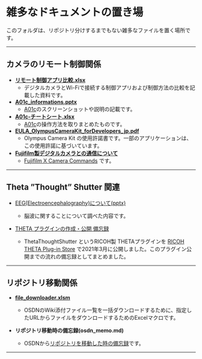 # 雑多なドキュメントの置き場

このフォルダは、リポジトリ分けするまでもない雑多なファイルを置く場所です。

--------------------------------------------------------

## カメラのリモート制御関係

- **[リモート制御アプリ比較.xlsx](https://github.com/MRSa/GokigenOSDN_documents/blob/main/miscellaneous/%E3%83%AA%E3%83%A2%E3%83%BC%E3%83%88%E5%88%B6%E5%BE%A1%E3%82%A2%E3%83%97%E3%83%AA%E6%AF%94%E8%BC%83.xlsx)**
  - デジタルカメラとWi-Fiで接続する制御アプリおよび制御方法の比較を記載した資料です。
- **[A01c_informations.pptx](https://github.com/MRSa/GokigenOSDN_documents/blob/main/miscellaneous/A01c_informations.pptx)**
  - [A01c](https://github.com/MRSa/A01c)のスクリーンショットや説明の記載です。
- **[A01c-チートシート.xlsx](https://github.com/MRSa/GokigenOSDN_documents/blob/main/miscellaneous/A01c-%E3%83%81%E3%83%BC%E3%83%88%E3%82%B7%E3%83%BC%E3%83%88.xlsx)**
  - [A01c](https://github.com/MRSa/A01c)の操作方法を取りまとめたものです。
- **[EULA_OlympusCameraKit_forDevelopers_jp.pdf](https://github.com/MRSa/GokigenOSDN_documents/blob/main/miscellaneous/EULA_OlympusCameraKit_ForDevelopers_jp.pdf)**
  - Olympus Camera Kit の使用許諾書です。一部のアプリケーションは、この使用許諾に基づいています。
- **[Fujifilm製デジタルカメラとの通信について](FujiXCommands.md)**
  - [Fujifilm X Camera Commands](FujiXCommands.md) です。

--------------------------------------------------------

## Theta ”Thought” Shutter 関連

- [EEG(Electroencephalography)について(pptx)](https://github.com/MRSa/GokigenOSDN_documents/raw/main/Projects/Others/aboutEEG.pptx)
  - 脳波に関することについて調べた内容です。

- [THETA プラグインの作成・公開 備忘録]([ThetaPlugin.md](https://github.com/MRSa/GokigenOSDN_documents/blob/main/Projects/Others/ThetaPlugin.md))
  - ThetaThoughtShutter というRICOH製 THETAプラグインを [RICOH THETA Plug-in Store](https://pluginstore.theta360.com/plugins/jp.osdn.gokigen.thetathoughtshutter/) で2021年3月に公開しました。このプラグイン公開までの流れの備忘録としてまとめました。

--------------------------------------------------------

## リポジトリ移動関係

- **[file_downloader.xlsm](https://github.com/MRSa/GokigenOSDN_documents/blob/main/miscellaneous/file_downloader.xlsm)**
  - OSDNのWiki添付ファイル一覧を一括ダウンロードするために、指定したURLからファイルをダウンロードするためのExcelマクロです。

- **リポジトリ移動時の備忘録(osdn_memo.md)**
  - OSDNから[リポジトリを移動した時の備忘録](osdn_memo.md)です。

--------------------------------------------------------
